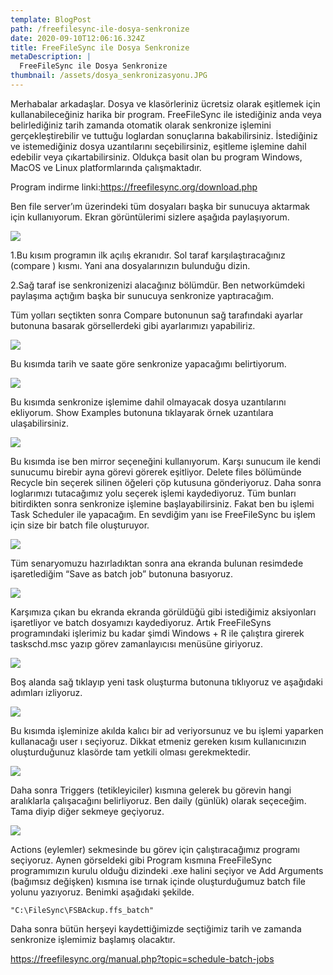 ```yaml
---
template: BlogPost
path: /freefilesync-ile-dosya-senkronize
date: 2020-09-10T12:06:16.324Z
title: FreeFileSync ile Dosya Senkronize
metaDescription: |
  FreeFileSync ile Dosya Senkronize
thumbnail: /assets/dosya_senkronizasyonu.JPG
---
```

Merhabalar arkadaşlar. Dosya ve klasörleriniz ücretsiz olarak eşitlemek için kullanabileceğiniz harika bir program. FreeFileSync ile istediğiniz anda veya belirlediğiniz tarih zamanda otomatik olarak senkronize işlemini gerçekleştirebilir ve tuttuğu loglardan sonuçlarına bakabilirsiniz. İstediğiniz ve istemediğiniz dosya uzantılarını seçebilirsiniz, eşitleme işlemine dahil edebilir veya çıkartabilirsiniz. Oldukça basit olan bu program Windows, MacOS ve Linux platformlarında çalışmaktadır.

Program indirme linki:<https://freefilesync.org/download.php>

Ben file server’ım üzerindeki tüm dosyaları başka bir sunucuya aktarmak için kullanıyorum. Ekran görüntülerimi sizlere aşağıda paylaşıyorum.

![](/assets/freefilesync.jpg)



1.Bu kısım programın ilk açılış ekranıdır. Sol taraf karşılaştıracağınız (compare ) kısmı. Yani ana dosyalarınızın bulunduğu dizin.

2.Sağ taraf ise senkronizenizi alacağınız bölümdür. Ben networkümdeki paylaşıma açtığım başka bir sunucuya senkronize yaptıracağım.

Tüm yolları seçtikten sonra Compare butonunun sağ tarafındaki ayarlar butonuna basarak görsellerdeki gibi ayarlarımızı yapabiliriz.

![](/assets/freefilesync2.jpg)



Bu kısımda tarih ve saate göre senkronize yapacağımı belirtiyorum.

![](/assets/freefilesync3.jpg)



Bu kısımda senkronize işlemime dahil olmayacak dosya uzantılarını ekliyorum. Show Examples butonuna tıklayarak örnek uzantılara ulaşabilirsiniz.

![](/assets/freefilesync4.jpg)



Bu kısımda ise ben mirror seçeneğini kullanıyorum. Karşı sunucum ile kendi sunucumu birebir ayna görevi görerek eşitliyor. Delete files bölümünde Recycle bin seçerek silinen öğeleri çöp kutusuna gönderiyoruz. Daha sonra loglarımızı tutacağımız yolu seçerek işlemi kaydediyoruz. Tüm bunları bitirdikten sonra senkronize işlemine başlayabilirsiniz. Fakat ben bu işlemi Task Scheduler ile yapacağım. En sevdiğim yanı ise FreeFileSync bu işlem için size bir batch file oluşturuyor.



![](/assets/freefilesync5.jpg)



Tüm senaryomuzu hazırladıktan sonra ana ekranda bulunan resimdede işaretlediğim “Save as batch job” butonuna basıyoruz.



![](/assets/freefilesync6.jpg)



Karşımıza çıkan bu ekranda ekranda görüldüğü gibi istediğimiz aksiyonları işaretliyor ve batch dosyamızı kaydediyoruz. Artık FreeFileSyns programındaki işlerimiz bu kadar şimdi Windows + R ile çalıştıra girerek taskschd.msc yazıp görev zamanlayıcısı menüsüne giriyoruz.



![](/assets/newtask-768x288.jpg)



Boş alanda sağ tıklayıp yeni task oluşturma butonuna tıklıyoruz ve aşağıdaki adımları izliyoruz.



![](/assets/task2.jpg)



Bu kısımda işleminize akılda kalıcı bir ad veriyorsunuz ve bu işlemi yaparken kullanacağı user ı seçiyoruz. Dikkat etmeniz gereken kısım kullanıcınızın oluşturduğunuz klasörde tam yetkili olması gerekmektedir.



![](/assets/task3-768x401.jpg)



Daha sonra Triggers (tetikleyiciler) kısmına gelerek bu görevin hangi aralıklarla çalışacağını belirliyoruz. Ben daily (günlük) olarak seçeceğim. Tama diyip diğer sekmeye geçiyoruz.



![](/assets/task4.jpg)



Actions (eylemler) sekmesinde bu görev için çalıştıracağımız programı seçiyoruz. Aynen görseldeki gibi Program kısmına FreeFileSync programımızın kurulu olduğu dizindeki .exe halini seçiyor ve Add Arguments (bağımsız değişken) kısmına ise tırnak içinde oluşturduğumuz batch file yolunu yazıyoruz. Benimki aşağıdaki şekilde.

```
"C:\FileSync\FSBAckup.ffs_batch"
```



Daha sonra bütün herşeyi kaydettiğimizde seçtiğimiz tarih ve zamanda senkronize işlemimiz başlamış olacaktır. 

https://freefilesync.org/manual.php?topic=schedule-batch-jobs
